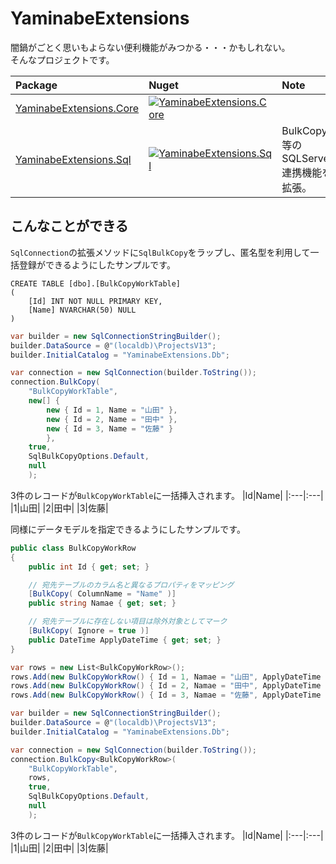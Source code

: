 # YaminabeExtensions

闇鍋がごとく思いもよらない便利機能がみつかる・・・かもしれない。  
そんなプロジェクトです。

|Package|Nuget|Note|
|:---|:---|:---|
|[YaminabeExtensions.Core](https://www.nuget.org/packages/YaminabeExtensions.Core/)|[![YaminabeExtensions.Core](https://img.shields.io/nuget/v/YaminabeExtensions.Core.svg)](https://www.nuget.org/packages/YaminabeExtensions.Core/)||
|[YaminabeExtensions.Sql](https://www.nuget.org/packages/YaminabeExtensions.Sql/)|[![YaminabeExtensions.Sql](https://img.shields.io/nuget/v/YaminabeExtensions.Sql.svg)](https://www.nuget.org/packages/YaminabeExtensions.Sql/)|BulkCopy等のSQLServer連携機能を拡張。|

## こんなことができる

`SqlConnection`の拡張メソッドに`SqlBulkCopy`をラップし、匿名型を利用して一括登録ができるようにしたサンプルです。

```tsql
CREATE TABLE [dbo].[BulkCopyWorkTable]
(
    [Id] INT NOT NULL PRIMARY KEY, 
    [Name] NVARCHAR(50) NULL
)
```

```c#
var builder = new SqlConnectionStringBuilder();
builder.DataSource = @"(localdb)\ProjectsV13";
builder.InitialCatalog = "YaminabeExtensions.Db";

var connection = new SqlConnection(builder.ToString());
connection.BulkCopy(
    "BulkCopyWorkTable",
    new[] {
        new { Id = 1, Name = "山田" },
        new { Id = 2, Name = "田中" },
        new { Id = 3, Name = "佐藤" }
        },
    true,
    SqlBulkCopyOptions.Default,
    null
    );
```

3件のレコードが`BulkCopyWorkTable`に一括挿入されます。
|Id|Name|
|:---|:---|
|1|山田|
|2|田中|
|3|佐藤|

同様にデータモデルを指定できるようにしたサンプルです。

```c#
public class BulkCopyWorkRow
{
    public int Id { get; set; }

    // 宛先テーブルのカラム名と異なるプロパティをマッピング
    [BulkCopy( ColumnName = "Name" )]
    public string Namae { get; set; }

    // 宛先テーブルに存在しない項目は除外対象としてマーク
    [BulkCopy( Ignore = true )]
    public DateTime ApplyDateTime { get; set; }
}
```
```c#
var rows = new List<BulkCopyWorkRow>();
rows.Add(new BulkCopyWorkRow() { Id = 1, Namae = "山田", ApplyDateTime = DateTime.Now });
rows.Add(new BulkCopyWorkRow() { Id = 2, Namae = "田中", ApplyDateTime = DateTime.Now });
rows.Add(new BulkCopyWorkRow() { Id = 3, Namae = "佐藤", ApplyDateTime = DateTime.Now });

var builder = new SqlConnectionStringBuilder();
builder.DataSource = @"(localdb)\ProjectsV13";
builder.InitialCatalog = "YaminabeExtensions.Db";

var connection = new SqlConnection(builder.ToString());
connection.BulkCopy<BulkCopyWorkRow>(
    "BulkCopyWorkTable",
    rows,
    true,
    SqlBulkCopyOptions.Default,
    null
    );
```

3件のレコードが`BulkCopyWorkTable`に一括挿入されます。
|Id|Name|
|:---|:---|
|1|山田|
|2|田中|
|3|佐藤|
